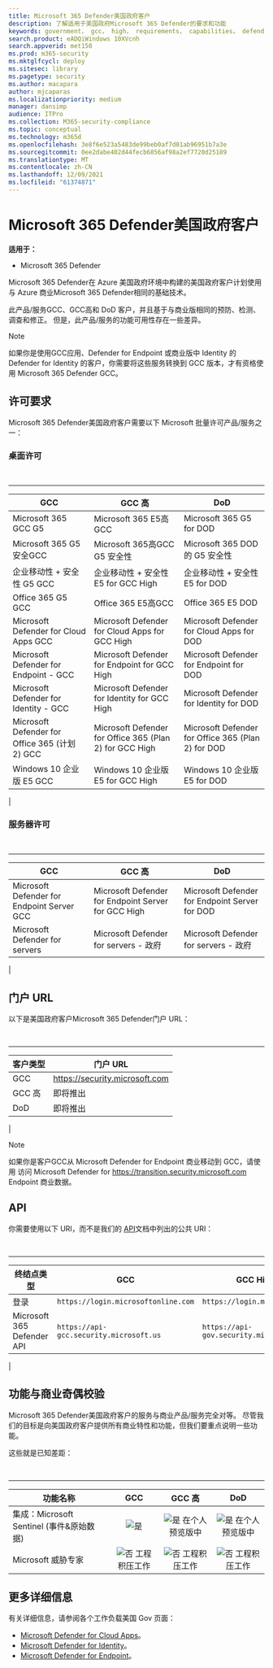 ```yaml
---
title: Microsoft 365 Defender美国政府客户
description: 了解适用于美国政府Microsoft 365 Defender的要求和功能
keywords: government， gcc， high， requirements， capabilities， defender， Microsoft 365 Defender， xdr， dod
search.product: eADQiWindows 10XVcnh
search.appverid: met150
ms.prod: m365-security
ms.mktglfcycl: deploy
ms.sitesec: library
ms.pagetype: security
ms.author: macapara
author: mjcaparas
ms.localizationpriority: medium
manager: dansimp
audience: ITPro
ms.collection: M365-security-compliance
ms.topic: conceptual
ms.technology: m365d
ms.openlocfilehash: 3e8f6e523a5483de99beb0af7d01ab96951b7a3e
ms.sourcegitcommit: 0ee2dabe402d44fecb6856af98a2ef7720d25189
ms.translationtype: MT
ms.contentlocale: zh-CN
ms.lasthandoff: 12/09/2021
ms.locfileid: "61374871"
---
```

# <a name="microsoft-365-defender-for-us-government-customers"></a>Microsoft 365 Defender美国政府客户

**适用于：**
- Microsoft 365 Defender

Microsoft 365 Defender在 Azure 美国政府环境中构建的美国政府客户计划使用与 Azure 商业Microsoft 365 Defender相同的基础技术。

此产品/服务GCC、GCC高和 DoD 客户，并且基于与商业版相同的预防、检测、调查和修正。 但是，此产品/服务的功能可用性存在一些差异。

> [!NOTE]
> 如果你是使用GCC应用、Defender for Endpoint 或商业版中 Identity 的 Defender for Identity 的客户，你需要将这些服务转换到 GCC 版本，才有资格使用 Microsoft 365 Defender GCC。

## <a name="licensing-requirements"></a>许可要求

Microsoft 365 Defender美国政府客户需要以下 Microsoft 批量许可产品/服务之一：

### <a name="desktop-licensing"></a>桌面许可

<br />

****

|GCC|GCC 高|DoD|
|---|---|---|
|Microsoft 365 GCC G5|Microsoft 365 E5高GCC|Microsoft 365 G5 for DOD|
|Microsoft 365 G5 安全GCC|Microsoft 365高GCC G5 安全性|Microsoft 365 DOD 的 G5 安全性|
|企业移动性 + 安全性 G5 GCC|企业移动性 + 安全性 E5 for GCC High|企业移动性 + 安全性 E5 for DOD|
|Office 365 G5 GCC|Office 365 E5高GCC|Office 365 E5 DOD|
|Microsoft Defender for Cloud Apps GCC|Microsoft Defender for Cloud Apps for GCC High|Microsoft Defender for Cloud Apps for DOD|
|Microsoft Defender for Endpoint - GCC|Microsoft Defender for Endpoint for GCC High|Microsoft Defender for Endpoint for DOD|
|Microsoft Defender for Identity - GCC|Microsoft Defender for Identity for GCC High|Microsoft Defender for Identity for DOD|
|Microsoft Defender for Office 365 (计划 2) GCC|Microsoft Defender for Office 365 (Plan 2) for GCC High|Microsoft Defender for Office 365 (Plan 2) for DOD|
|Windows 10 企业版 E5 GCC|Windows 10 企业版 E5 for GCC High|Windows 10 企业版 E5 for DOD|
|

### <a name="server-licensing"></a>服务器许可

<br />

****

|GCC|GCC 高|DoD|
|---|---|---|
|Microsoft Defender for Endpoint Server GCC|Microsoft Defender for Endpoint Server for GCC High|Microsoft Defender for Endpoint Server for DOD|
|Microsoft Defender for servers|Microsoft Defender for servers - 政府|Microsoft Defender for servers - 政府|
|

## <a name="portal-urls"></a>门户 URL

以下是美国政府客户Microsoft 365 Defender门户 URL：

<br />

****

|客户类型|门户 URL|
|---|---|
|GCC|<https://security.microsoft.com>|
|GCC 高|即将推出|
|DoD|即将推出|
|
> [!NOTE]
> 如果你是客户GCC从 Microsoft Defender for Endpoint 商业移动到 GCC，请使用 访问 Microsoft Defender for https://transition.security.microsoft.com Endpoint 商业数据。

## <a name="api"></a>API

你需要使用以下 URI，而不是我们的 [API](api-overview.md)文档中列出的公共 URI：

<br />

****

|终结点类型|GCC|GCC High & DoD|
|---|---|---|
|登录|`https://login.microsoftonline.com`|`https://login.microsoftonline.us`|
|Microsoft 365 Defender API|`https://api-gcc.security.microsoft.us`|`https://api-gov.security.microsoft.us`|
|

## <a name="feature-parity-with-commercial"></a>功能与商业奇偶校验

Microsoft 365 Defender美国政府客户的服务与商业产品/服务完全对等。 尽管我们的目标是向美国政府客户提供所有商业特性和功能，但我们要重点说明一些功能。

这些就是已知差距：

<br />

****

|功能名称|GCC|GCC 高|DoD|
|---|:---:|:---:|:---:|
|集成：Microsoft Sentinel (事件&原始数据) |![是](../defender-endpoint/images/svg/check-yes.svg)|![是](../defender-endpoint/images/svg/check-yes.svg) 在个人预览版中|![是](../defender-endpoint/images/svg/check-yes.svg) 在个人预览版中|
|Microsoft 威胁专家|![否](../defender-endpoint/images/svg/check-no.svg) 工程积压工作|![否](../defender-endpoint/images/svg/check-no.svg) 工程积压工作|![否](../defender-endpoint/images/svg/check-no.svg) 工程积压工作|

## <a name="more-details"></a>更多详细信息

有关详细信息，请参阅各个工作负载美国 Gov 页面：
- [Microsoft Defender for Cloud Apps](/enterprise-mobility-security/solutions/ems-cloud-app-security-govt-service-description)。
- [Microsoft Defender for Identity](/enterprise-mobility-security/solutions/ems-mdi-govt-service-description)。
- [Microsoft Defender for Endpoint](/microsoft-365/security/defender-endpoint/gov)。
